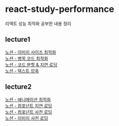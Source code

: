 # react-study-performance
리액트 성능 최적화 공부한 내용 정리

## lecture1
[노션 - 이미지 사이즈 최적화](https://www.notion.so/c18cf58e4ba140e187be5125a13d4f83?pvs=4)
<br>
[노션 - 병목 코드 최적화](https://www.notion.so/f9ceaed0b1b24f2892d8a862ed914cd1?pvs=4)
<br>
[노션 - 코드 분할 & 지연 로딩](https://www.notion.so/9e89631b55174d1ca6d9966cdf8f8fb3?pvs=4)
<br>
[노션 - 텍스트 압축](https://www.notion.so/fe0ce819ceb94a2193df07d2f4b89ee5?pvs=4)

## lecture2
[노션 - 애니메이션 최적화](https://www.notion.so/409e061e1c824316ac321e53f44300a2?pvs=4)
<br>
[노션 - 컴포넌트 지연 로딩](https://www.notion.so/b121119fac6e4ea9a61ecf0c948499f2?pvs=4)
<br>
[노션 - 컴포넌트 사전 로딩](https://www.notion.so/3805f52dcfe44f92b08c9c415e9ed657?pvs=4)
<br>
[노션 - 이미지 사전 로딩](https://www.notion.so/7f50db2216984db9b29c1fc76cfb5895?pvs=4)
